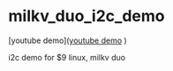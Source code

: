 # milkv_duo_i2c_demo

[youtube demo]([youtube demo](https://www.youtube.com/watch?v=85uglOz48Pg)
)


i2c demo for $9 linux, milkv duo
